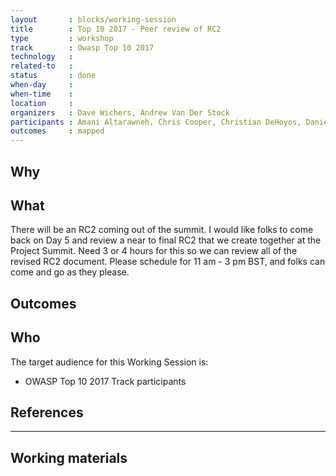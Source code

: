 ```yaml
---
layout       : blocks/working-session
title        : Top 10 2017 - Peer review of RC2
type         : workshop
track        : Owasp Top 10 2017
technology   :
related-to   :
status       : done
when-day     :
when-time    :
location     :
organizers   : Dave Wichers, Andrew Van Der Stock
participants : Amani Altarawneh, Chris Cooper, Christian DeHoyos, Daniel Miessler, Erez Yalon, Jason Li, Jonas vanalderweireldt, Kevin Greene, Nuno Loureiro, Sandor Lenart, Tiago Mendo, Tiffany Long, Torsten Gigler, Josh Grossman
outcomes     : mapped 
---
```


## Why


## What

There will be an RC2 coming out of the summit. I would like folks to come back on Day 5 and review a near to final RC2 that we create together at the Project Summit.
Need 3 or 4 hours for this so we can review all of the revised RC2 document. Please schedule for 11 am - 3 pm BST, and folks can come and go as they please.  

## Outcomes



## Who

The target audience for this Working Session is:

 - OWASP Top 10 2017 Track participants

## References

---

## Working materials
